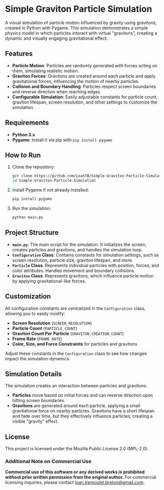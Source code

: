 # Simple Graviton Particle Simulation

A visual simulation of particle motion influenced by gravity using gravitons, created in Python with Pygame. This simulation demonstrates a simple physics model in which particles interact with virtual "gravitons", creating a dynamic and visually engaging gravitational effect.

## Features

- **Particle Motion**: Particles are randomly generated with forces acting on them, simulating realistic motion.
- **Graviton Forces**: Gravitons are created around each particle and apply gravitational forces, influencing the motion of nearby particles.
- **Collision and Boundary Handling**: Particles respect screen boundaries and reverse direction when reaching edges.
- **Configurable Simulation**: Easily adjustable constants for particle count, graviton lifespan, screen resolution, and other settings to customize the simulation.

## Requirements

- **Python 3.x**
- **Pygame**: Install it via pip with `pip install pygame`

## How to Run

1. Clone the repository:
   ```bash
   git clone https://github.com/LoanTB/Simple-Graviton-Particle-Simulation.git
   cd Simple-Graviton-Particle-Simulation
   ```

2. Install Pygame if not already installed:
   ```bash
   pip install pygame
   ```

3. Run the simulation:
   ```bash
   python main.py
   ```

## Project Structure

- **`main.py`**: The main script for the simulation. It initializes the screen, creates particles and gravitons, and handles the simulation loop.
- **`Configuration` Class**: Contains constants for simulation settings, such as screen resolution, particle size, graviton lifespan, and more.
- **`Particle` Class**: Represents individual particles with position, forces, and color attributes. Handles movement and boundary collisions.
- **`Graviton` Class**: Represents gravitons, which influence particle motion by applying gravitational-like forces.

## Customization

All configuration constants are centralized in the `Configuration` class, allowing you to easily modify:

- **Screen Resolution** (`SCREEN_RESOLUTION`)
- **Particle Count** (`PARTICLE_COUNT`)
- **Graviton Count Per Particle** (`GRAVITON_CREATION_COUNT`)
- **Frame Rate** (`FRAME_RATE`)
- **Color, Size, and Force Constraints** for particles and gravitons

Adjust these constants in the `Configuration` class to see how changes impact the simulation dynamics.

## Simulation Details

The simulation creates an interaction between particles and gravitons:
- **Particles** move based on initial forces and can reverse direction upon hitting screen boundaries.
- **Gravitons** are generated around each particle, applying a small gravitational force on nearby particles. Gravitons have a short lifespan and fade over time, but they effectively influence particles, creating a visible "gravity" effect.

## License

This project is licensed under the Mozilla Public License 2.0 (MPL-2.0).

### Additional Note on Commercial Use
**Commercial use of this software or any derived works is prohibited without prior written permission from the original author.** For commercial licensing inquiries, please contact loan.tremoulet.breton@gmail.com.
